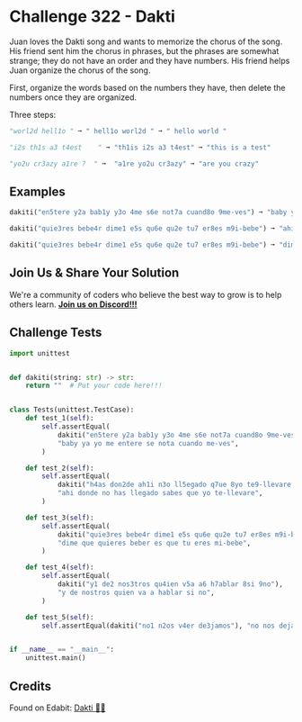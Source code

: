 # Challenge 322 - Dakti

Juan loves the Dakti song and wants to memorize the chorus of the song. His friend sent him the chorus in phrases, but the phrases are somewhat strange; they do not have an order and they have numbers. His friend helps Juan organize the chorus of the song.

First, organize the words based on the numbers they have, then delete the numbers once they are organized.

Three steps:
```python
"worl2d hell1o " ➞ " hell1o worl2d " ➞ " hello world "

"i2s th1s a3 t4est    " ➞ "th1is i2s a3 t4est" ➞ "this is a test"

"yo2u cr3azy a1re ?  " ➞  "a1re yo2u cr3azy" ➞ "are you crazy"
```
## Examples
```python
dakiti("en5tere y2a bab1y y3o 4me s6e not7a cuand8o 9me-ves") ➞ "baby ya yo me entere se nota cuando me-ves"

dakiti("quie3res bebe4r dime1 e5s qu6e qu2e tu7 er8es m9i-bebe") ➞ "ahi donde no has llegado sabes que yo te-llevare"

dakiti("quie3res bebe4r dime1 e5s qu6e qu2e tu7 er8es m9i-bebe") ➞ "dime que quieres beber es que tu eres mi-bebe"
```
## Join Us & Share Your Solution

We're a community of coders who believe the best way to grow is to help others learn. **[Join us on Discord!!!]("https"://discord.gg/sfHykntuGy)**

## Challenge Tests
```python
import unittest


def dakiti(string: str) -> str:
    return ""  # Put your code here!!!


class Tests(unittest.TestCase):
    def test_1(self):
        self.assertEqual(
            dakiti("en5tere y2a bab1y y3o 4me s6e not7a cuand8o 9me-ves"),
            "baby ya yo me entere se nota cuando me-ves",
        )

    def test_2(self):
        self.assertEqual(
            dakiti("h4as don2de ah1i n3o ll5egado q7ue 8yo te9-llevare s6abes"),
            "ahi donde no has llegado sabes que yo te-llevare",
        )

    def test_3(self):
        self.assertEqual(
            dakiti("quie3res bebe4r dime1 e5s qu6e qu2e tu7 er8es m9i-bebe"),
            "dime que quieres beber es que tu eres mi-bebe",
        )

    def test_4(self):
        self.assertEqual(
            dakiti("y1 de2 nos3tros qu4ien v5a a6 h7ablar 8si 9no"),
            "y de nostros quien va a hablar si no",
        )

    def test_5(self):
        self.assertEqual(dakiti("no1 n2os v4er de3jamos"), "no nos dejamos ver")


if __name__ == "__main__":
    unittest.main()
```
## Credits

Found on Edabit: [Dakti 🌊🌴](https://edabit.com/challenge/EJRa8efMPoCwzLNRW)
